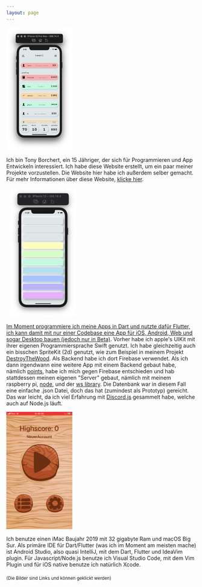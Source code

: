 ```yaml
---
layout: page
---
```


<img width="175" alt="homepage" src="/assets/points/png/homepage.png">

Ich bin Tony Borchert, ein 15 Jähriger, der sich für Programmieren und App Entwickeln interessiert. Ich habe diese Website erstellt, um ein paar meiner Projekte vorzustellen. Die Website hier habe ich außerdem selber gemacht. Für mehr Informationen über diese Website, [klicke hier](https://tonyborchert.xyz/website/). 

<a href="https://tonyborchert.xyz/destroythewood/"><img width="175" alt="homepage" style="padding-left: 10px;" src="/assets/soundmeter/png/sound.png"> 

Im Moment programmiere ich meine Apps in Dart und nutzte dafür Flutter, ich kann damit mit nur einer Codebase eine App für iOS, Android, Web und sogar Desktop bauen [(jedoch nur in Beta)](https://flutter.dev/desktop#beta-snapshot-in-stable-channel/). Vorher habe ich apple's UIKit mit ihrer eigenen Programmiersprache Swift genutzt. Ich habe gleichzeitig auch ein bisschen SpriteKit (2d) genutzt, wie zum Beispiel in meinem Projekt [DestroyTheWood](https://tonyborchert.xyz/destroythewood/). Als Backend habe ich dort Firebase verwendet. Als ich dann irgendwann eine weitere App mit einem Backend gebaut habe, nämlich [points](https://tonyborchert.xyz/points/), habe ich mich gegen Firebase entschieden und hab stattdessen meinen eigenen "Server" gebaut, nämlich mit meinem raspberry pi, [node](https://nodejs.org/de/), und der [ws library](https://www.npmjs.com/package/ws/). Die Datenbank war in diesem Fall eine einfache .json Datei, doch das hat (zumindest als Prototyp) gereicht. Das war leicht, da ich viel Erfahrung mit [Discord.js](https://discord.js.org/) gesammelt habe, welche auch auf Node.js läuft.

<a href="https://tonyborchert.xyz/destroythewood/"><img width="175" alt="homepage" src="/assets/destroythewood/gif/spielen.gif"></a>

Ich benutze einen iMac Baujahr 2019 mit 32 gigabyte Ram und macOS Big Sur. Als primäre IDE für Dart/Flutter (was ich im Moment am meisten mache) ist Android Studio, also quasi IntelliJ, mit dem Dart, Flutter und IdeaVim plugin. Für Javascript/Node.js benutze ich Visual Studio Code, mit dem Vim Plugin und für iOS native benutze ich natürlich Xcode.


<sub>(Die Bilder sind Links und können geklickt werden)</sub>
